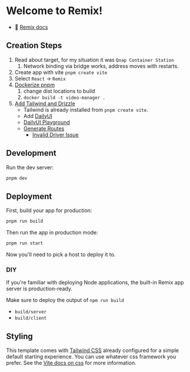 # Welcome to Remix!

- 📖 [Remix docs](https://remix.run/docs)

## Creation Steps

1. Read about target, for my situation it was `Qnap Container Station`
    1. Network binding via bridge works, address moves with restarts.
2. Create app with vite `pnpm create vite`
3. Select `React` -> `Remix`
4. [Dockerize pnpm](https://pnpm.io/docker)
    1. change dist locations to build
    2. `docker build -t video-manager .`
5. [Add Tailwind and Drizzle](https://dev.to/franciscomendes10866/building-dynamic-web-applications-with-remixjs-drizzle-orm-and-tailwind-540k)
    * Tailwind is already installed from `pnpm create vite`.
    * Add [DailyUI](https://daisyui.com/docs/install/) 
    * [DailyUI Playground](https://daisyui.com/tailwindplay/)
    * [Generate Routes](https://github.com/sandulat/routes-gen)
        * [Invalid Driver Issue](https://github.com/sandulat/routes-gen/issues/42)

## Development

Run the dev server:

```sh
pnpm dev
```

## Deployment

First, build your app for production:

```sh
pnpm run build
```

Then run the app in production mode:

```sh
pnpm run start
```

Now you'll need to pick a host to deploy it to.

### DIY

If you're familiar with deploying Node applications, the built-in Remix app server is production-ready.

Make sure to deploy the output of `npm run build`

- `build/server`
- `build/client`

## Styling

This template comes with [Tailwind CSS](https://tailwindcss.com/) already configured for a simple default starting experience. You can use whatever css framework you prefer. See the [Vite docs on css](https://vitejs.dev/guide/features.html#css) for more information.
